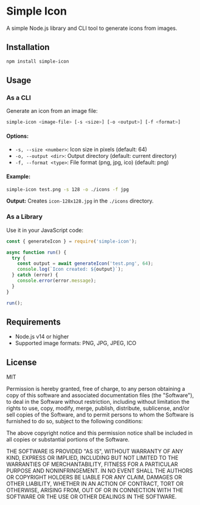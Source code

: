 # Simple Icon

A simple Node.js library and CLI tool to generate icons from images.

## Installation

```bash
npm install simple-icon
```

## Usage

### As a CLI
Generate an icon from an image file:

```bash
simple-icon <image-file> [-s <size>] [-o <output>] [-f <format>]
```

#### Options:

- `-s, --size <number>`: Icon size in pixels (default: 64)
- `-o, --output <dir>`: Output directory (default: current directory)
- `-f, --format <type>`: File format (png, jpg, ico) (default: png)

#### Example:

```bash
simple-icon test.png -s 128 -o ./icons -f jpg
```

**Output:** Creates `icon-128x128.jpg` in the `./icons` directory.

### As a Library
Use it in your JavaScript code:

```javascript
const { generateIcon } = require('simple-icon');

async function run() {
  try {
    const output = await generateIcon('test.png', 64);
    console.log(`Icon created: ${output}`);
  } catch (error) {
    console.error(error.message);
  }
}

run();
```

## Requirements

- Node.js v14 or higher
- Supported image formats: PNG, JPG, JPEG, ICO

## License

MIT

Permission is hereby granted, free of charge, to any person obtaining a copy
of this software and associated documentation files (the "Software"), to deal
in the Software without restriction, including without limitation the rights
to use, copy, modify, merge, publish, distribute, sublicense, and/or sell
copies of the Software, and to permit persons to whom the Software is
furnished to do so, subject to the following conditions:

The above copyright notice and this permission notice shall be included in all
copies or substantial portions of the Software.

THE SOFTWARE IS PROVIDED "AS IS", WITHOUT WARRANTY OF ANY KIND, EXPRESS OR
IMPLIED, INCLUDING BUT NOT LIMITED TO THE WARRANTIES OF MERCHANTABILITY,
FITNESS FOR A PARTICULAR PURPOSE AND NONINFRINGEMENT. IN NO EVENT SHALL THE
AUTHORS OR COPYRIGHT HOLDERS BE LIABLE FOR ANY CLAIM, DAMAGES OR OTHER
LIABILITY, WHETHER IN AN ACTION OF CONTRACT, TORT OR OTHERWISE, ARISING FROM,
OUT OF OR IN CONNECTION WITH THE SOFTWARE OR THE USE OR OTHER DEALINGS IN THE
SOFTWARE.



